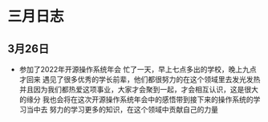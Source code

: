# 三月日志
## 3月26日
+ 参加了2022年开源操作系统年会
忙了一天，早上七点多出的学校，晚上九点才回来
遇见了很多优秀的学长前辈，他们都很努力的在这个领域里去发光发热
并且因为我们都热爱这项事业，大家才会聚到一起，才会相互认识，这是很大的缘分
我也会将在这次开源操作系统年会中的感悟带到接下来的操作系统的学习当中去
努力的学习更多的知识，在这个领域中贡献自己的力量